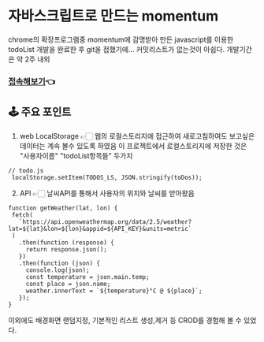 # 자바스크립트로 만드는 momentum

chrome의 확장프로그램중 momentum에 감명받아 만든 javascript를 이용한 todoList
개발을 완료한 후 git을 접했기에... 커밋리스트가 없는것이 아쉽다. 개발기간은 약 2주 내외

### [접속해보기](https://jin0kim326.github.io/js-momentum/)👈

## 🕹 주요 포인트

1. web LocalStorage
   👉🏻 웹의 로컬스토리지에 접근하여 새로고침하여도 보고싶은 데이터는 계속 볼수 있도록 하였음
   이 프로젝트에서 로컬스토리지에 저장한 것은 "사용자이름" "todoList항목들" 두가지

```
// todo.js
 localStorage.setItem(TODOS_LS, JSON.stringify(toDos));
```

2.  API
    👉🏻 날씨API를 통해서 사용자의 위치와 날씨를 받아왔음

```
function getWeather(lat, lon) {
 fetch(
   `https://api.openweathermap.org/data/2.5/weather?lat=${lat}&lon=${lon}&appid=${API_KEY}&units=metric`
 )
   .then(function (response) {
     return response.json();
   })
   .then(function (json) {
     console.log(json);
     const temperature = json.main.temp;
     const place = json.name;
     weather.innerText = `${temperature}°C @ ${place}`;
   });
}
```

이외에도 배경화면 랜덤지정, 기본적인 리스트 생성,제거 등 CROD를 경험해 볼 수 있었다.

